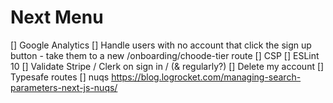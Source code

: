 # Next Menu

[] Google Analytics
[] Handle users with no account that click the sign up button - take them to a new /onboarding/choode-tier route
[] CSP
[] ESLint 10
[] Validate Stripe / Clerk on sign in / (& regularly?)
[] Delete my account
[] Typesafe routes
[] nuqs https://blog.logrocket.com/managing-search-parameters-next-js-nuqs/